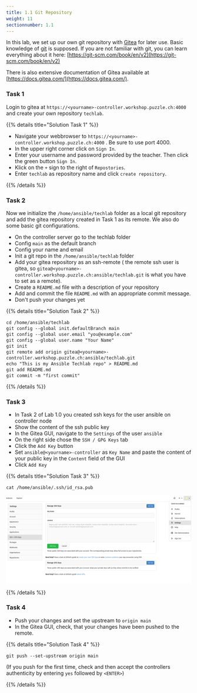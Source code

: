 ```yaml
---
title: 1.1 Git Repository
weight: 11
sectionnumber: 1.1
---
```


In this lab, we set up our own git repository with [Gitea](https://about.gitea.com/) for later use. Basic knowledge of [git](https://git-scm.com) is supposed. If you are not familiar with git, you can learn everything about it here: [https://git-scm.com/book/en/v2](https://git-scm.com/book/en/v2)

There is also extensive documentation of Gitea available at [https://docs.gitea.com/](https://docs.gitea.com/).

### Task 1

Login to gitea at `https://<yourname>-controller.workshop.puzzle.ch:4000` and create your own repository `techlab`.

{{% details title="Solution Task 1" %}}

* Navigate your webbrowser to `https://<yourname>-controller.workshop.puzzle.ch:4000` . Be sure to use port 4000.
* In the upper right corner click on `Sign In`.
* Enter your username and password provided by the teacher. Then click the green button `Sign In`.
* Klick on the `+` sign to the right of `Repostories`.
* Enter `techlab` as repository name and click `create repository`.

{{% /details %}}

### Task 2

Now we initialize the `/home/ansible/techlab` folder as a local git repository and add the gitea repository created in Task 1 as its remote. We also do some basic git configurations.

* On the controller server go to the techlab folder
* Config `main` as the default branch
* Config your name and email
* Init a git repo in the `/home/ansible/techlab` folder
* Add your gitea repository as an ssh-remote ( the remote ssh user is gitea, so `gitea@<yourname>-controller.workshop.puzzle.ch:ansible/techlab.git` is what you have to set as a remote).
* Create a `README.md` file with a description of your repository
* Add and commit the file `README.md` with an appropriate commit message.
* Don't push your changes yet

{{% details title="Solution Task 2" %}}

```
cd /home/ansible/techlab
git config --global init.defaultBranch main
git config --global user.email "you@example.com"
git config --global user.name "Your Name"
git init
git remote add origin gitea@<yourname>-controller.workshop.puzzle.ch:ansible/techlab.git
echo "This is my Ansible Techlab repo" > README.md
git add README.md
git commit -m "first commit"
```

{{% /details %}}

### Task 3

* In Task 2 of Lab 1.0 you created ssh keys for the user ansible on controller node
* Show the content of the ssh public key
* In the Gitea GUI, navigate to the `Settings` of the user `ansible`
* On the right side chose the `SSH / GPG Keys` tab
* Click the `Add Key` button
* Set `ansible@<yourname>-controller` as `Key Name` and paste the content of your public key in the `Content` field of the GUI
* Click `Add Key`

{{% details title="Solution Task 3" %}}

```
cat /home/ansible/.ssh/id_rsa.pub
```

![Add ssh keys](git_add_sshkey_to_gitea.png)

{{% /details %}}

### Task 4

* Push your changes and set the upstream to `origin main`
* In the Gitea GUI, check, that your changes have been pushed to the remote.

{{% details title="Solution Task 4" %}}

```
git push --set-upstream origin main
```

(If you push for the first time, check and then accept the controllers authenticity by entering `yes` followed by `<ENTER>`)

{{% /details %}}
